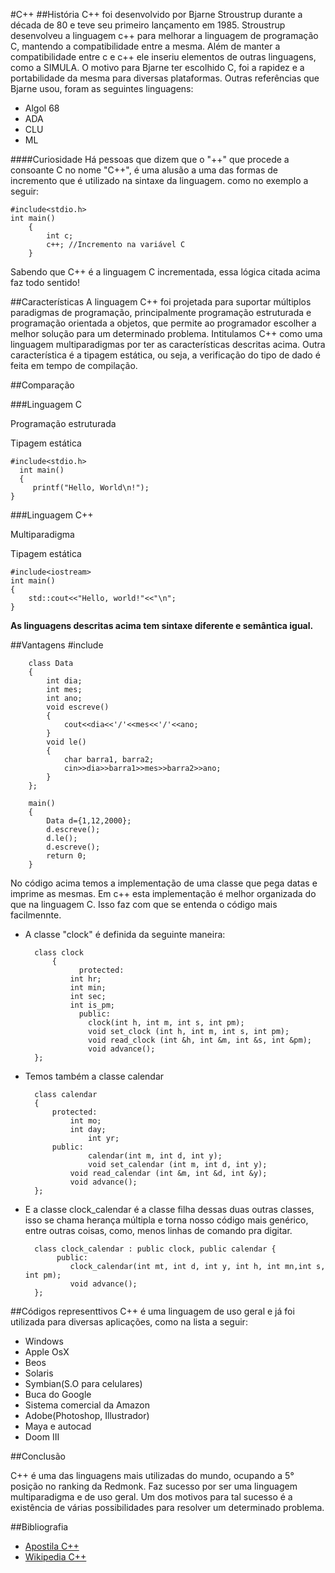 #C++
##História
C++ foi desenvolvido por Bjarne Stroustrup durante a década de 80 e teve seu primeiro lançamento
em 1985. Stroustrup desenvolveu a linguagem c++ para melhorar a linguagem de programação C, mantendo a
compatibilidade entre a mesma. Além de manter a compatibilidade entre c e c++ ele inseriu elementos de outras
linguagens, como a SIMULA. O motivo para Bjarne ter escolhido C, foi a rapidez e a portabilidade da mesma para
diversas plataformas.
Outras referências que Bjarne usou, foram as seguintes linguagens: 
- Algol 68
- ADA
- CLU 
- ML

####Curiosidade
Há pessoas que dizem que o "++" que procede a consoante C no nome "C++", é uma alusão a uma das formas de 
incremento que é utilizado na  sintaxe da linguagem. como no exemplo  a seguir:

  

	#include<stdio.h>
	int main()
		{
			int c;
			c++; //Incremento na variável C
		}
Sabendo que C++ é a linguagem C incrementada, essa lógica citada acima faz todo sentido!

##Características
A linguagem C++ foi projetada para suportar múltiplos paradigmas de programação, principalmente programação 
estruturada e programação orientada a objetos, que permite ao programador escolher a melhor solução para um
determinado problema. Intitulamos C++ como uma linguagem multiparadigmas por ter as características descritas acima.
Outra característica é a tipagem estática, ou seja, a verificação do tipo de dado é feita em tempo de compilação.

##Comparação

###Linguagem C                                       

Programação estruturada 

   Tipagem estática   
   
    #include<stdio.h>				
	  int main()						
	  {						
	     printf("Hello, World\n!");		
    }			
    
###Linguagem C++

Multiparadigma

   Tipagem estática 
   
   
    #include<iostream>
    int main()
    {
        std::cout<<"Hello, world!"<<"\n";
    }
   **As linguagens descritas acima tem sintaxe diferente e semântica igual.**

##Vantagens
		#include <iostream>

		class Data
		{
			int dia;
			int mes;
			int ano;
			void escreve()
			{
				cout<<dia<<'/'<<mes<<'/'<<ano;
			}
			void le()
			{
				char barra1, barra2;
				cin>>dia>>barra1>>mes>>barra2>>ano;	
			}
		};

		main()
		{
			Data d={1,12,2000};
			d.escreve();
			d.le();
			d.escreve();
			return 0;
		}

No código acima temos a implementação de uma classe que pega datas e imprime as mesmas. Em c++ esta implementação é melhor organizada do que na linguagem C. Isso faz com que se entenda o código mais facilmennte.

- A classe "clock" é definida da seguinte maneira: 


		class clock
       		{ 
        	      protected: 
				int hr; 
				int min; 
				int sec; 
				int is_pm; 
        	      public: 
			      	clock(int h, int m, int s, int pm); 
			      	void set_clock (int h, int m, int s, int pm);  
			      	void read_clock (int &h, int &m, int &s, int &pm); 
			      	void advance(); 
		};
	
	
- Temos também a classe calendar

		class calendar
		{ 
			protected: 
				int mo; 
				int day; 
        			int yr; 
	  		public:
        			calendar(int m, int d, int y); 
        			void set_calendar (int m, int d, int y);  
				void read_calendar (int &m, int &d, int &y);  
				void advance();
		};
	
- E a classe clock_calendar é a classe filha dessas duas outras classes, isso se chama herança múltipla 
e torna nosso código mais genérico, entre outras coisas, como, menos linhas de comando pra digitar. 


        class clock_calendar : public clock, public calendar { 
        	 public: 
        	 	clock_calendar(int mt, int d, int y, int h, int mn,int s, int pm); 
        	 	void advance(); 
        };

##Códigos representtivos
C++ é uma linguagem de uso geral e já foi utilizada para diversas aplicações, como na lista a seguir:

- Windows
- Apple OsX
- Beos
- Solaris
- Symbian(S.O para celulares)
- Buca do Google
- Sistema comercial da Amazon
- Adobe(Photoshop, Illustrador)
- Maya e autocad
- Doom III

##Conclusão

C++ é uma das linguagens mais utilizadas do mundo, ocupando a 5° posição no ranking da Redmonk. Faz sucesso
por ser uma linguagem multiparadigma e de uso geral. Um dos motivos para tal sucesso é a existência de várias
possibilidades para resolver um determinado problema.

##Bibliografia
   
  - [Apostila  C++](http://www.cin.ufpe.br/~rmd2/C++/Apostila_C++.pdf)
  - [Wikipedia C++](https://pt.wikipedia.org/wiki/C%2B%2B)
